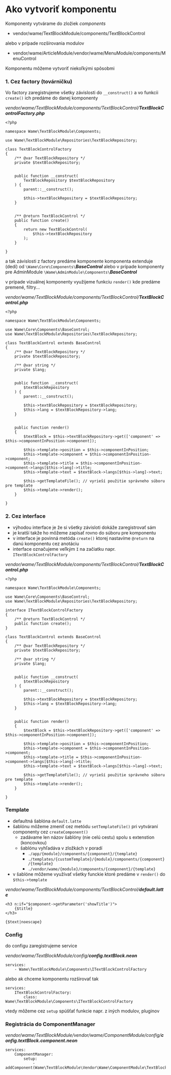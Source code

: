 # Ako vytvoriť komponentu
Komponenty vytvárame do zložiek *components*
- vendor/wame/TextBlockModule/components/TextBlockControl

alebo v prípade rozšírovania modulov

- vendor/wame/ArticleModule/vendor/wame/MenuModule/components/MenuControl


Komponentu môžeme vytvoriť niekoľkými spôsobmi

### 1. Cez factory (továrničku)
Vo factory zaregistrujeme všetky závislosti do `__construct()`
a vo funkcii `create()` ich predáme do danej komponenty

*vendor/wame/TextBlockModule/components/TextBlockControl/**TextBlockControlFactory.php***

```
<?php

namespace Wame\TextBlockModule\Components;

use Wame\TextBlockModule\Repositories\TextBlockRepository;

class TextBlockControlFactory 
{
	/** @var TextBlockRepository */
	private $textBlockRepository;
	
	
	public function __construct(
        TextBlockRepository $textBlockRepository
    ) {
		parent::__construct();
		
		$this->textBlockRepository = $textBlockRepository;
	}
    
    
    /** @return TextBlockControl */
	public function create()
    {
		return new TextBlockControl(
			$this->textBlockRepository
        );
    }

}
```

a tak závislosti z factory predáme komponente
komponenta extenduje (dedí) od 
`\Wame\Core\Components\`***BaseControl***
alebo v prípade komponenty pre AdminModule 
`\Wame\AdminModule\Components\`***BaseControl***

v prípade vizuálnej komponenty využijeme funkciu `render()`
kde predáme premené, filtry...

*vendor/wame/TextBlockModule/components/TextBlockControl/**TextBlockControl.php***

```
<?php 

namespace Wame\TextBlockModule\Components;

use Wame\Core\Components\BaseControl;
use Wame\TextBlockModule\Repositories\TextBlockRepository; 

class TextBlockControl extends BaseControl
{
    /** @var TextBlockRepository */
	private $textBlockRepository;
	
	/** @var string */
	private $lang;
	
	
	public function __construct(
        $textBlockRepository
    ) {
		parent::__construct();
		
		$this->textBlockRepository = $textBlockRepository;
		$this->lang = $textBlockRepository->lang;
	}
    
    
	public function render()
	{
        $textBlock = $this->textBlockRepository->get(['component' => $this->componentInPosition->component]);

        $this->template->position = $this->componentInPosition;
        $this->template->component = $this->componentInPosition->component;
        $this->template->title = $this->componentInPosition->component->langs[$this->lang]->title;
        $this->template->text = $textBlock->langs[$this->lang]->text;

		$this->getTemplateFile(); // vyrieší použitie správneho súboru pre template
		$this->template->render();
	}

}
```

### 2. Cez interface
* výhodou interface je že si všetky závisloti dokáže zaregistrovať sám
* je kratší takže ho môžeme zapísať rovno do súboru pre komponentu
* v interface je povinná metóda `create()` ktorej nastavíme `@return` na danú komponentu cez anotáciu
* interface označujeme veľkým `I` na začiatku napr. `ITextBlockControlFactory`

*vendor/wame/TextBlockModule/components/TextBlockControl/**TextBlockControl.php***

```
<?php 

namespace Wame\TextBlockModule\Components;

use Wame\Core\Components\BaseControl;
use Wame\TextBlockModule\Repositories\TextBlockRepository;

interface ITextBlockControlFactory
{
	/** @return TextBlockControl */
	public function create();	
}

class TextBlockControl extends BaseControl
{
    /** @var TextBlockRepository */
	private $textBlockRepository;
	
	/** @var string */
	private $lang;
	
	
	public function __construct(
        $textBlockRepository
    ) {
		parent::__construct();
		
		$this->textBlockRepository = $textBlockRepository;
		$this->lang = $textBlockRepository->lang;
	}
    
    
	public function render()
	{
        $textBlock = $this->textBlockRepository->get(['component' => $this->componentInPosition->component]);

        $this->template->position = $this->componentInPosition;
        $this->template->component = $this->componentInPosition->component;
        $this->template->title = $this->componentInPosition->component->langs[$this->lang]->title;
        $this->template->text = $textBlock->langs[$this->lang]->text;

		$this->getTemplateFile(); // vyrieší použitie správneho súboru pre template
		$this->template->render();
	}

}
```

### Template
* defaultná šablóna `default.latte`
* šablónu môžeme zmeniť cez metódu `setTemplateFile()` 
pri vytváraní componenty cez `createComponent()`
    * zadávame len názov šablóny (nie celú cestu) spolu s extenstion (koncovkou)
    * šablónu vyhľadáva v zložkách v poradí
        * `./app/{module}/components/{component}/{template}`
        * `./templates/{customTemplate}/{module}/components/{component}/{template}`
        * `./vendor/wame/{module}/components/{component}/{template}`
* v šablóne môžeme využívať všetky funckie ktoré predáme v `render()`
do `$this->template`

*vendor/wame/TextBlockModule/components/TextBlockControl/**default.latte***
```
<h3 n:if="$component->getParameter('showTitle')">
    {$title}
</h3>

{$text|noescape}
```

### Config
do configu zaregistrujeme service

*vendor/wame/TextBlockModule/config/**config.textBlock.neon***

```
services:
    - Wame\TextBlockModule\Components\ITextBlockControlFactory
```

alebo ak chceme komponentu rozširovať tak

```
services:
    ITextBlockControlFactory:
        class: Wame\TextBlockModule\Components\ITextBlockControlFactory
```

vtedy môžeme cez `setup` spúšťať funkcie napr. z iných modulov, pluginov


### Registrácia do ComponentManager

*vendor/wame/TextBlockModule/vendor/wame/ComponentModule/config/**config.textBlock.component.neon***
```
services:
	ComponentManager:
		setup:
			- addComponent(Wame\TextBlockModule\Vendor\Wame\ComponentModule\TextBlockComponent())
```
